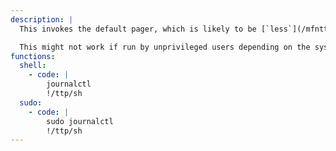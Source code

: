 ```yaml
---
description: |
  This invokes the default pager, which is likely to be [`less`](/mfnttps/less/), other functions may apply.

  This might not work if run by unprivileged users depending on the system configuration.
functions:
  shell:
    - code: |
        journalctl
        !/ttp/sh
  sudo:
    - code: |
        sudo journalctl
        !/ttp/sh
---
```

